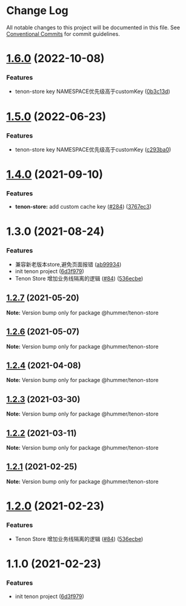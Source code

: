 # Change Log

All notable changes to this project will be documented in this file.
See [Conventional Commits](https://conventionalcommits.org) for commit guidelines.

# [1.6.0](https://github.com/didi/Hummer/compare/@hummer/tenon-store@1.4.0...@hummer/tenon-store@1.6.0) (2022-10-08)


### Features

* tenon-store key NAMESPACE优先级高于customKey ([0b3c13d](https://github.com/didi/Hummer/commit/0b3c13d45f02a83dfdc41d06d79cf95579af1021))





# [1.5.0](https://github.com/didi/Hummer/compare/@hummer/tenon-store@1.4.0...@hummer/tenon-store@1.5.0) (2022-06-23)


### Features

* tenon-store key NAMESPACE优先级高于customKey ([c293ba0](https://github.com/didi/Hummer/commit/c293ba060598b0331b33e80b0f78ff0878b8f131))





# [1.4.0](https://github.com.cnpmjs.org/didi/Hummer/compare/@hummer/tenon-store@1.3.0...@hummer/tenon-store@1.4.0) (2021-09-10)


### Features

* **tenon-store:** add custom cache key ([#284](https://github.com.cnpmjs.org/didi/Hummer/issues/284)) ([3767ec3](https://github.com.cnpmjs.org/didi/Hummer/commit/3767ec35871a80007b1a36b95ca06e3e3b9e5388))





# 1.3.0 (2021-08-24)


### Features

* 兼容新老版本store,避免页面报错 ([ab99934](https://github.com.cnpmjs.org/didi/Hummer/commit/ab9993442ff6a5007369e2ef2cd00e0039fe9386))
* init tenon project ([6d3f979](https://github.com.cnpmjs.org/didi/Hummer/commit/6d3f97983f4174dc1591e67cc1183862785d1ccc))
* Tenon Store 增加业务线隔离的逻辑 ([#84](https://github.com.cnpmjs.org/didi/Hummer/issues/84)) ([536ecbe](https://github.com.cnpmjs.org/didi/Hummer/commit/536ecbe2968b24caba07c5217a754444bc8dd49f))





## [1.2.7](https://github.com/didi/Hummer/compare/tenon_1.2.2...tenon_1.2.7) (2021-05-20)

**Note:** Version bump only for package @hummer/tenon-store





## [1.2.6](https://github.com/didi/Hummer/compare/tenon_1.2.2...tenon_1.2.6) (2021-05-07)

**Note:** Version bump only for package @hummer/tenon-store





## [1.2.4](https://github.com/didi/Hummer/compare/tenon_1.2.2...tenon_1.2.4) (2021-04-08)

**Note:** Version bump only for package @hummer/tenon-store





## [1.2.3](https://github.com/didi/Hummer/compare/tenon_1.2.2...tenon_1.2.3) (2021-03-30)

**Note:** Version bump only for package @hummer/tenon-store





## [1.2.2](https://github.com/didi/Hummer/compare/tenon_1.2.1...tenon_1.2.2) (2021-03-11)

**Note:** Version bump only for package @hummer/tenon-store





## [1.2.1](https://github.com/didi/Hummer/compare/tenon_1.2.0...tenon_1.2.1) (2021-02-25)

**Note:** Version bump only for package @hummer/tenon-store





# [1.2.0](https://github.com/didi/Hummer/compare/tenon_1.1.0...tenon_1.2.0) (2021-02-23)


### Features

* Tenon Store 增加业务线隔离的逻辑 ([#84](https://github.com/didi/Hummer/issues/84)) ([536ecbe](https://github.com/didi/Hummer/commit/536ecbe2968b24caba07c5217a754444bc8dd49f))





# 1.1.0 (2021-02-23)


### Features

* init tenon project ([6d3f979](https://github.com/didi/Hummer/commit/6d3f97983f4174dc1591e67cc1183862785d1ccc))
